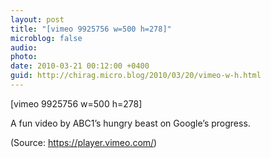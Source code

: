```yaml
---
layout: post
title: "[vimeo 9925756 w=500 h=278]"
microblog: false
audio: 
photo: 
date: 2010-03-21 00:12:00 +0400
guid: http://chirag.micro.blog/2010/03/20/vimeo-w-h.html
---
```

<p>[vimeo 9925756 w=500 h=278]</p>
<p>A fun video by ABC1’s hungry beast on Google’s progress.</p>
<p>(Source: <a href="https://player.vimeo.com/" target="_blank">https://player.vimeo.com/</a>)</p>
